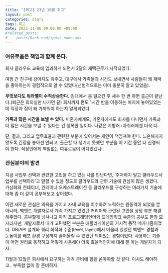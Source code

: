 ```yaml
---
title: "[회고] 23년 10월 회고"
layout: post
categories: diary
tags: 회고
date: 2023-11-06 09:00:00 +09:00
#related_posts:
# - _posts/Back-end/<post_name.md>
---
```


### 여유로움은 책임과 함께 온다.
회사 클라우드 교육에 입과하게 되면서 2달의 재택근무가 시작되었다.

여행 간 친구네 강아지도 봐주고, 대구에서 가족들과 시간도 보내면서 사람들이 왜 재택을 좋아하는지 경험적으로 알 수 있었다(선험적으로는 이미 충분히 알고 있었음).

**무엇보다도 워라밸이 수직상승한다.**
침대에서 몸 일으킨 후 세수 한 번 하면 출근이 끝난다.(퇴근은 회의실만 나가면 끝) 회사까지 편도 1시간 반을 이동하는 처지에 놓여있었는데 직장과 집이 왜 가까워야 하는지 알게되었다.

**가족과 많은 시간을 보낼 수 있다.**
미혼자에게도, 기혼자에게도 회사를 다니면서 가족과 더 많은 시간을 보낼 수 있다는 건 행복한 일이다. 나같은 지방러+자취러에겐 더욱 더.

단, 결과, 그리고 업무효율과 관련한 부분에 있어서는 개인이 책임져야 한다. 느슨해지지 않도록 긴장을 놓아선 안되고, 출근할 때 챙기지 못했던 부분을 이 기간 동안 더 신경써야 한다. 직장인에게 책임없는 여유로움이 어디있겠나.

### 관심분야의 발견
지금 사업부 선택과 관련한 고민을 하고 있는 나를 만난다면, ‘주저하지 말고 클라우드사업부를 선택하라’고 말할 수 있을 정도로 클라우드와 관련 기술에 관심이 많은 생겼다. 가상화와 컨테이너, 컨테이너 오케스트레이션 등 클라우드를 구성하는 여러가지 기술에 대해 좀 더 깊이 공부해보고 싶어졌다.

이런 새로운 관심은 의욕을 가지고 사내 교육을 이수하려 노력하는 원동력이 되었을 뿐 아니라, 백엔드 개발자로서 계속 가지고 있었던 커리어와 관련된 고민을 상당 부분 해결해주었다. 공부할게 넘쳐나고 아직 프로그래밍언어와 프레임워크 수준의 공부도 한참 모자라지만, 개발자로서 내가 고민했던 부분은 애플리케이션의 거시적 동작 메커니즘이었다. DB/API 설계와 쿼리 최적화 수준(level, layer)에서 머물러 있었던 백엔드 경험과 눈높이를 배포 환경 구성까지 끌어올릴 수 있었던 의미있는 경험이었다. 사용하는 기술이 어떤 원리로 동작하고 어떻게 사용해야 더욱 효율적인지에 대해 잘 아는 개발자가 되자. 

11월과 12월은 회사에서 요구하는 자격 준비에 힘을 쏟아야할 것 같다. 이사도 해야하고.. 부족함 없이 잘 준비하자.